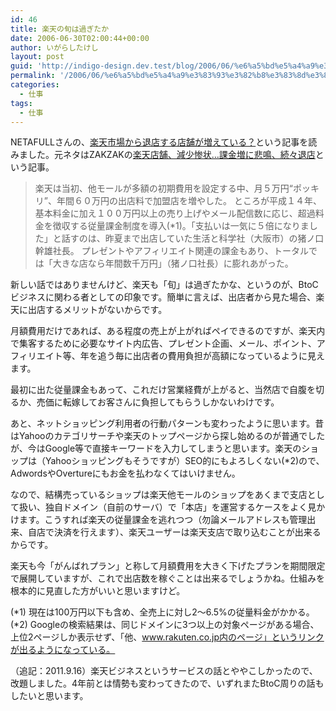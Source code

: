 ```yaml
---
id: 46
title: 楽天の旬は過ぎたか
date: 2006-06-30T02:00:44+00:00
author: いがらしたけし
layout: post
guid: 'http://indigo-design.dev.test/blog/2006/06/%e6%a5%bd%e5%a4%a9%e3%83%93%e3%82%b8%e3%83%8d%e3%82%b9%e3%81%ae%e6%97%ac%e3%81%af%e9%81%8e%e3%81%8e%e3%81%9f%e3%81%8b/'
permalink: '/2006/06/%e6%a5%bd%e5%a4%a9%e3%83%93%e3%82%b8%e3%83%8d%e3%82%b9%e3%81%ae%e6%97%ac%e3%81%af%e9%81%8e%e3%81%8e%e3%81%9f%e3%81%8b/'
categories:
  - 仕事
tags:
  - 仕事
---
```

NETAFULLさんの、<a href="http://netafull.net/news/014344.html" target="_blank">楽天市場から退店する店舗が増えている？</a>という記事を読みました。元ネタはZAKZAKの<a href="http://www.zakzak.co.jp/top/2006_06/t2006062834.html" target="_blank">楽天店舗、減少惨状…課金増に悲鳴、続々退店</a>という記事。

<blockquote>楽天は当初、他モールが多額の初期費用を設定する中、月５万円“ポッキリ”、年間６０万円の出店料で加盟店を増やした。
ところが平成１４年、基本料金に加え１００万円以上の売り上げやメール配信数に応じ、超過料金を徴収する従量課金制度を導入(*1)。「支払いは一気に５倍になりました」と話すのは、昨夏まで出店していた生活と科学社（大阪市）の猪ノ口幹雄社長。
プレゼントやアフィリエイト関連の課金もあり、トータルでは「大きな店なら年間数千万円」（猪ノ口社長）に膨れあがった。</blockquote>

新しい話ではありませんけど、楽天も「旬」は過ぎたかな、というのが、BtoCビジネスに関わる者としての印象です。簡単に言えば、出店者から見た場合、楽天に出店するメリットがないからです。

<!--more-->
月額費用だけであれば、ある程度の売上が上がればペイできるのですが、楽天内で集客するために必要なサイト内広告、プレゼント企画、メール、ポイント、アフィリエイト等、年を追う毎に出店者の費用負担が高額になっているように見えます。

最初に出た従量課金もあって、これだけ営業経費が上がると、当然店で自腹を切るか、売価に転嫁してお客さんに負担してもらうしかないわけです。

あと、ネットショッピング利用者の行動パターンも変わったように思います。昔はYahooのカテゴリサーチや楽天のトップページから探し始めるのが普通でしたが、今はGoogle等で直接キーワードを入力してしまうと思います。楽天のショップは（Yahooショッピングもそうですが）SEO的にもよろしくない(*2)ので、AdwordsやOvertureにもお金を払わなくてはいけません。

なので、結構売っているショップは楽天他モールのショップをあくまで支店として扱い、独自ドメイン（自前のサーバ）で「本店」を運営するケースをよく見かけます。こうすれば楽天の従量課金を逃れつつ（勿論メールアドレスも管理出来、自店で決済を行えます）、楽天ユーザーは楽天支店で取り込むことが出来るからです。

楽天も今「がんばれプラン」と称して月額費用を大きく下げたプランを期間限定で展開していますが、これで出店数を稼ぐことは出来るでしょうかね。仕組みを根本的に見直した方がいいと思いますけど。

(*1) 現在は100万円以下も含め、全売上に対し2〜6.5%の従量料金がかかる。
(*2) Googleの検索結果は、同じドメインに3つ以上の対象ページがある場合、上位2ページしか表示せず、「他、www.rakuten.co.jp内のページ」というリンクが出るようになっている。

（追記：2011.9.16）楽天ビジネスというサービスの話とややこしかったので、改題しました。4年前とは情勢も変わってきたので、いずれまたBtoC周りの話もしたいと思います。